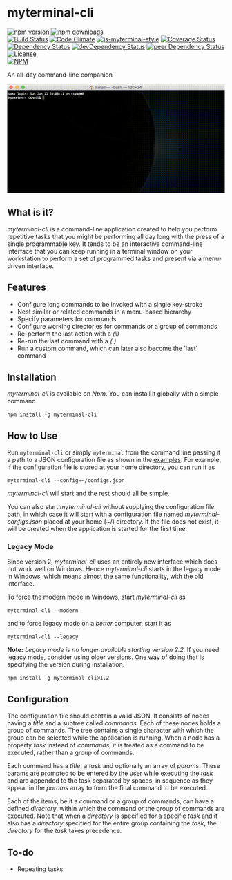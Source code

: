 # myterminal-cli

[![npm version](https://badge.fury.io/js/myterminal-cli.svg)](https://badge.fury.io/js/myterminal-cli)
[![npm downloads](https://img.shields.io/npm/dt/myterminal-cli.svg)](https://www.npmjs.com/package/myterminal-cli)  
[![Build Status](https://travis-ci.org/myTerminal/myterminal-cli.svg?branch=master)](https://travis-ci.org/myTerminal/myterminal-cli)
[![Code Climate](https://codeclimate.com/github/myTerminal/myterminal-cli.png)](https://codeclimate.com/github/myTerminal/myterminal-cli)
[![js-myterminal-style](https://img.shields.io/badge/code%20style-myterminal-blue.svg)](https://www.npmjs.com/package/eslint-config/myterminal)
[![Coverage Status](https://img.shields.io/coveralls/myTerminal/myterminal-cli.svg)](https://coveralls.io/r/myTerminal/myterminal-cli?branch=master)  
[![Dependency Status](https://david-dm.org/myTerminal/myterminal-cli.svg)](https://david-dm.org/myTerminal/myterminal-cli)
[![devDependency Status](https://david-dm.org/myTerminal/myterminal-cli/dev-status.svg)](https://david-dm.org/myTerminal/myterminal-cli#info=devDependencies)
[![peer Dependency Status](https://david-dm.org/myTerminal/myterminal-cli/peer-status.svg)](https://david-dm.org/myTerminal/myterminal-cli#info=peerDependencies)  
[![License](https://img.shields.io/github/license/myTerminal/myterminal-cli.svg)](https://opensource.org/licenses/MIT)  
[![NPM](https://nodei.co/npm/myterminal-cli.png?downloads=true&downloadRank=true&stars=true)](https://nodei.co/npm/myterminal-cli/)

An all-day command-line companion

![Demo](images/demo.gif)

## What is it?

*myterminal-cli* is a command-line application created to help you perform repetitive tasks that you might be performing all day long with the press of a single programmable key. It tends to be an interactive command-line interface that you can keep running in a terminal window on your workstation to perform a set of programmed tasks and present via a menu-driven interface.

## Features

* Configure long commands to be invoked with a single key-stroke
* Nest similar or related commands in a menu-based hierarchy
* Specify parameters for commands
* Configure working directories for commands or a group of commands
* Re-perform the last action with a *(\\)*
* Re-run the last command with a *(.)*
* Run a custom command, which can later also become the 'last' command

## Installation

*myterminal-cli* is available on *Npm*. You can install it globally with a simple command.

    npm install -g myterminal-cli

## How to Use

Run `myterminal-cli` or simply `myterminal` from the command line passing it a path to a JSON configuration file as shown in the [examples](examples). For example, if the configuration file is stored at your home directory, you can run it as

    myterminal-cli --config=~/configs.json

*myterminal-cli* will start and the rest should all be simple.

You can also start *myterminal-cli* without supplying the configuration file path, in which case it will start with a configuration file named *myterminal-configs.json* placed at your home (~/) directory. If the file does not exist, it will be created when the application is started for the first time.

### Legacy Mode

Since version 2, *myterminal-cli* uses an entirely new interface which does not work well on Windows. Hence *myterminal-cli* starts in the legacy mode in Windows, which means almost the same functionality, with the old interface.

To force the modern mode in Windows, start *myterminal-cli* as

    myterminal-cli --modern

and to force legacy mode on a *better* computer, start it as

    myterminal-cli --legacy

**Note:** *Legacy mode is no longer available starting version 2.2.* If you need legacy mode, consider using older versions. One way of doing that is specifying the version during installation.

    npm install -g myterminal-cli@1.2

## Configuration

The configuration file should contain a valid JSON. It consists of nodes having a *title* and a subtree called *commands*. Each of these nodes holds a group of commands. The tree contains a single character with which the group can be selected while the application is running. When a node has a property *task* instead of *commands*, it is treated as a command to be executed, rather than a group of commands.

Each command has a *title*, a *task* and optionally an array of *params*. These params are prompted to be entered by the user while executing the *task* and are appended to the task separated by spaces, in sequence as they appear in the *params* array to form the final command to be executed.

Each of the items, be it a command or a group of commands, can have a defined *directory*, within which the command or the group of commands are executed. Note that when a *directory* is specified for a specific *task* and it also has a *directory* specified for the entire group containing the *task*, the *directory* for the *task* takes precedence.

## To-do

* Repeating tasks
